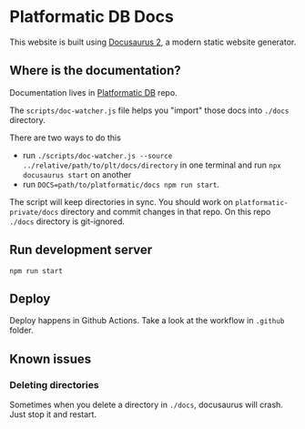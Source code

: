 # Platformatic DB Docs

This website is built using [Docusaurus 2](https://docusaurus.io/), a modern static website generator.

## Where is the documentation?

Documentation lives in [Platformatic DB](https://github.com/platformatic/platformatic-private/tree/main/docs) repo.

The `scripts/doc-watcher.js` file helps you "import" those docs into `./docs` directory.

There are two ways to do this
  - run `./scripts/doc-watcher.js --source ../relative/path/to/plt/docs/directory` in one terminal and run `npx docusaurus start` on another
  - run `DOCS=path/to/platformatic/docs npm run start`.

The script will keep directories in sync. You should work on `platformatic-private/docs` directory and commit changes in that repo. On this repo `./docs` directory is git-ignored.

## Run development server

`npm run start`

## Deploy

Deploy happens in Github Actions. Take a look at the workflow in `.github` folder.

## Known issues

### Deleting directories

Sometimes when you delete a directory in `./docs`, docusaurus will crash. Just stop it and restart.

